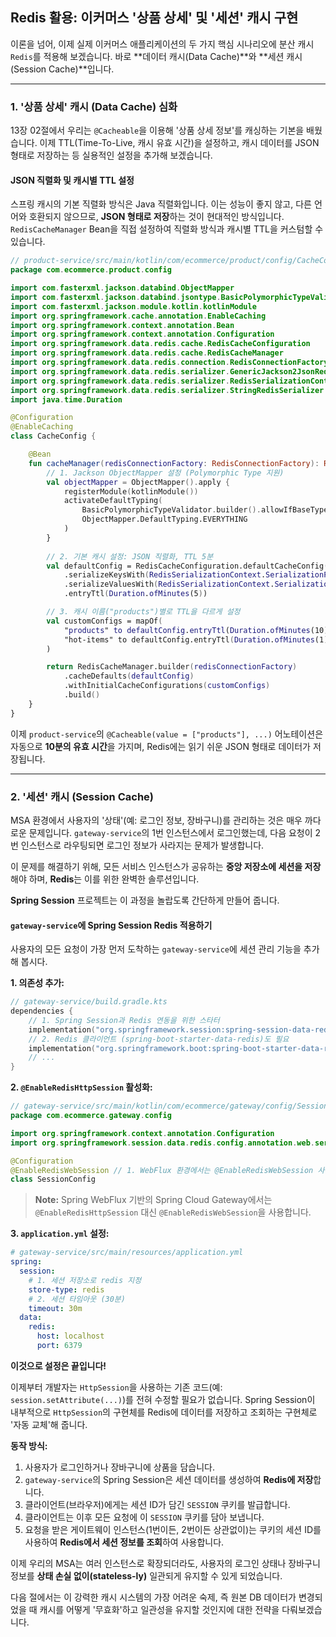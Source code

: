 ## Redis 활용: 이커머스 '상품 상세' 및 '세션' 캐시 구현

이론을 넘어, 이제 실제 이커머스 애플리케이션의 두 가지 핵심 시나리오에 분산 캐시 `Redis`를 적용해 보겠습니다. 바로 \*\*데이터 캐시(Data Cache)\*\*와 \*\*세션 캐시(Session Cache)\*\*입니다.

-----

### 1\. '상품 상세' 캐시 (Data Cache) 심화

13장 02절에서 우리는 `@Cacheable`을 이용해 '상품 상세 정보'를 캐싱하는 기본을 배웠습니다. 이제 TTL(Time-To-Live, 캐시 유효 시간)을 설정하고, 캐시 데이터를 JSON 형태로 저장하는 등 실용적인 설정을 추가해 보겠습니다.

#### JSON 직렬화 및 캐시별 TTL 설정

스프링 캐시의 기본 직렬화 방식은 Java 직렬화입니다. 이는 성능이 좋지 않고, 다른 언어와 호환되지 않으므로, **JSON 형태로 저장**하는 것이 현대적인 방식입니다. `RedisCacheManager` Bean을 직접 설정하여 직렬화 방식과 캐시별 TTL을 커스텀할 수 있습니다.

```kotlin
// product-service/src/main/kotlin/com/ecommerce/product/config/CacheConfig.kt
package com.ecommerce.product.config

import com.fasterxml.jackson.databind.ObjectMapper
import com.fasterxml.jackson.databind.jsontype.BasicPolymorphicTypeValidator
import com.fasterxml.jackson.module.kotlin.kotlinModule
import org.springframework.cache.annotation.EnableCaching
import org.springframework.context.annotation.Bean
import org.springframework.context.annotation.Configuration
import org.springframework.data.redis.cache.RedisCacheConfiguration
import org.springframework.data.redis.cache.RedisCacheManager
import org.springframework.data.redis.connection.RedisConnectionFactory
import org.springframework.data.redis.serializer.GenericJackson2JsonRedisSerializer
import org.springframework.data.redis.serializer.RedisSerializationContext
import org.springframework.data.redis.serializer.StringRedisSerializer
import java.time.Duration

@Configuration
@EnableCaching
class CacheConfig {

    @Bean
    fun cacheManager(redisConnectionFactory: RedisConnectionFactory): RedisCacheManager {
        // 1. Jackson ObjectMapper 설정 (Polymorphic Type 지원)
        val objectMapper = ObjectMapper().apply {
            registerModule(kotlinModule())
            activateDefaultTyping(
                BasicPolymorphicTypeValidator.builder().allowIfBaseType(Any::class.java).build(),
                ObjectMapper.DefaultTyping.EVERYTHING
            )
        }
        
        // 2. 기본 캐시 설정: JSON 직렬화, TTL 5분
        val defaultConfig = RedisCacheConfiguration.defaultCacheConfig()
            .serializeKeysWith(RedisSerializationContext.SerializationPair.fromSerializer(StringRedisSerializer()))
            .serializeValuesWith(RedisSerializationContext.SerializationPair.fromSerializer(GenericJackson2JsonRedisSerializer(objectMapper)))
            .entryTtl(Duration.ofMinutes(5))

        // 3. 캐시 이름("products")별로 TTL을 다르게 설정
        val customConfigs = mapOf(
            "products" to defaultConfig.entryTtl(Duration.ofMinutes(10)), // 상품 캐시는 10분
            "hot-items" to defaultConfig.entryTtl(Duration.ofMinutes(1))  // 인기 상품 목록은 1분
        )

        return RedisCacheManager.builder(redisConnectionFactory)
            .cacheDefaults(defaultConfig)
            .withInitialCacheConfigurations(customConfigs)
            .build()
    }
}
```

이제 `product-service`의 `@Cacheable(value = ["products"], ...)` 어노테이션은 자동으로 **10분의 유효 시간**을 가지며, Redis에는 읽기 쉬운 JSON 형태로 데이터가 저장됩니다.

-----

### 2\. '세션' 캐시 (Session Cache)

MSA 환경에서 사용자의 '상태'(예: 로그인 정보, 장바구니)를 관리하는 것은 매우 까다로운 문제입니다. `gateway-service`의 1번 인스턴스에서 로그인했는데, 다음 요청이 2번 인스턴스로 라우팅되면 로그인 정보가 사라지는 문제가 발생합니다.

이 문제를 해결하기 위해, 모든 서비스 인스턴스가 공유하는 **중앙 저장소에 세션을 저장**해야 하며, **Redis**는 이를 위한 완벽한 솔루션입니다.

**Spring Session** 프로젝트는 이 과정을 놀랍도록 간단하게 만들어 줍니다.

#### `gateway-service`에 Spring Session Redis 적용하기

사용자의 모든 요청이 가장 먼저 도착하는 `gateway-service`에 세션 관리 기능을 추가해 봅시다.

**1. 의존성 추가:**

```kotlin
// gateway-service/build.gradle.kts
dependencies {
    // 1. Spring Session과 Redis 연동을 위한 스타터
    implementation("org.springframework.session:spring-session-data-redis")
    // 2. Redis 클라이언트 (spring-boot-starter-data-redis)도 필요
    implementation("org.springframework.boot:spring-boot-starter-data-redis")
    // ...
}
```

**2. `@EnableRedisHttpSession` 활성화:**

```kotlin
// gateway-service/src/main/kotlin/com/ecommerce/gateway/config/SessionConfig.kt
package com.ecommerce.gateway.config

import org.springframework.context.annotation.Configuration
import org.springframework.session.data.redis.config.annotation.web.server.EnableRedisWebSession

@Configuration
@EnableRedisWebSession // 1. WebFlux 환경에서는 @EnableRedisWebSession 사용
class SessionConfig
```

> **Note:** Spring WebFlux 기반의 Spring Cloud Gateway에서는 `@EnableRedisHttpSession` 대신 `@EnableRedisWebSession`을 사용합니다.

**3. `application.yml` 설정:**

```yaml
# gateway-service/src/main/resources/application.yml
spring:
  session:
    # 1. 세션 저장소로 redis 지정
    store-type: redis
    # 2. 세션 타임아웃 (30분)
    timeout: 30m
  data:
    redis:
      host: localhost
      port: 6379
```

**이것으로 설정은 끝입니다\!**

이제부터 개발자는 `HttpSession`을 사용하는 기존 코드(예: `session.setAttribute(...)`)를 전혀 수정할 필요가 없습니다. Spring Session이 내부적으로 `HttpSession`의 구현체를 Redis에 데이터를 저장하고 조회하는 구현체로 '자동 교체'해 줍니다.

**동작 방식:**

1.  사용자가 로그인하거나 장바구니에 상품을 담습니다.
2.  `gateway-service`의 Spring Session은 세션 데이터를 생성하여 **Redis에 저장**합니다.
3.  클라이언트(브라우저)에게는 세션 ID가 담긴 `SESSION` 쿠키를 발급합니다.
4.  클라이언트는 이후 모든 요청에 이 `SESSION` 쿠키를 담아 보냅니다.
5.  요청을 받은 게이트웨이 인스턴스(1번이든, 2번이든 상관없이)는 쿠키의 세션 ID를 사용하여 **Redis에서 세션 정보를 조회**하여 사용합니다.

이제 우리의 MSA는 여러 인스턴스로 확장되더라도, 사용자의 로그인 상태나 장바구니 정보를 **상태 손실 없이(stateless-ly)** 일관되게 유지할 수 있게 되었습니다.

다음 절에서는 이 강력한 캐시 시스템의 가장 어려운 숙제, 즉 원본 DB 데이터가 변경되었을 때 캐시를 어떻게 '무효화'하고 일관성을 유지할 것인지에 대한 전략을 다뤄보겠습니다.